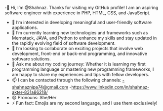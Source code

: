 -👋 Hi, I’m @Shahnaz. Thanks for visiting my GitHub profile! I am an aspiring software engineer with experience in PHP, HTML, CSS, and JavaScript.

- 🔭 I’m interested in developing meaningful and user-friendly software applications.
- 🌱 I’m currently learning new technologies and frameworks such as Mernstack, JAVA, and Python to enhance my skills and stay updated in the rapidly evolving field of software development.
- 👯 I’m looking to collaborate on exciting projects that involve web development, front-end or back-end programming, and innovative software solutions.
- 💬 Ask me about my coding journey: Whether it is learning my first programming language or mastering new programming frameworks, I am happy to share my experiences and tips with fellow developers.
- 📫 I can be contacted through the following channels:
      -shahnaznipa74@gmail.com
      -https://www.linkedin.com/in/shahnaz-akter-831a86218/
- 😄 Pronouns: She/Her
- ⚡ Fun fact: Emojis are my second language, and I use them exclusively!


